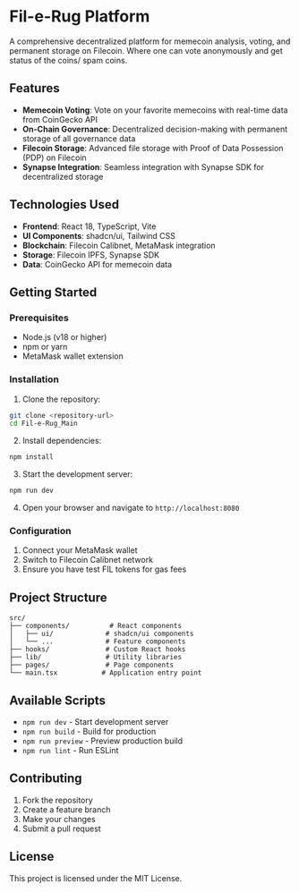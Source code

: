 # Fil-e-Rug Platform

A comprehensive decentralized platform for memecoin analysis, voting, and permanent storage on Filecoin. Where one can vote anonymously and get status of the coins/ spam coins.

## Features

- **Memecoin Voting**: Vote on your favorite memecoins with real-time data from CoinGecko API
- **On-Chain Governance**: Decentralized decision-making with permanent storage of all governance data
- **Filecoin Storage**: Advanced file storage with Proof of Data Possession (PDP) on Filecoin
- **Synapse Integration**: Seamless integration with Synapse SDK for decentralized storage

## Technologies Used

- **Frontend**: React 18, TypeScript, Vite
- **UI Components**: shadcn/ui, Tailwind CSS
- **Blockchain**: Filecoin Calibnet, MetaMask integration
- **Storage**: Filecoin IPFS, Synapse SDK
- **Data**: CoinGecko API for memecoin data

## Getting Started

### Prerequisites

- Node.js (v18 or higher)
- npm or yarn
- MetaMask wallet extension

### Installation

1. Clone the repository:
```bash
git clone <repository-url>
cd Fil-e-Rug_Main
```

2. Install dependencies:
```bash
npm install
```

3. Start the development server:
```bash
npm run dev
```

4. Open your browser and navigate to `http://localhost:8080`

### Configuration

1. Connect your MetaMask wallet
2. Switch to Filecoin Calibnet network
3. Ensure you have test FIL tokens for gas fees

## Project Structure

```
src/
├── components/          # React components
│   ├── ui/             # shadcn/ui components
│   └── ...             # Feature components
├── hooks/              # Custom React hooks
├── lib/                # Utility libraries
├── pages/              # Page components
└── main.tsx           # Application entry point
```

## Available Scripts

- `npm run dev` - Start development server
- `npm run build` - Build for production
- `npm run preview` - Preview production build
- `npm run lint` - Run ESLint

## Contributing

1. Fork the repository
2. Create a feature branch
3. Make your changes
4. Submit a pull request

## License

This project is licensed under the MIT License.


